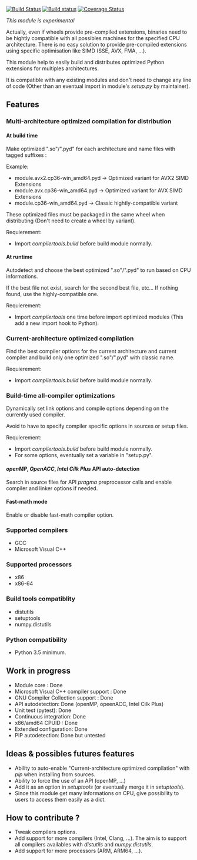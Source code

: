 [![Build Status](https://travis-ci.org/JGoutin/compilertools.svg?branch=master)](https://travis-ci.org/JGoutin/compilertools)
[![Build status](https://ci.appveyor.com/api/projects/status/khsf4rjrjo78xcmm?svg=true)](https://ci.appveyor.com/project/JGoutin/compilertools)
[![Coverage Status](https://coveralls.io/repos/github/JGoutin/compilertools/badge.svg?branch=master)](https://coveralls.io/github/JGoutin/compilertools?branch=master)

*This module is experimental*

Actually, even if wheels provide pre-compiled extensions, binaries need to be hightly compatible with all possibles machines for the specified CPU architecture.
There is no easy solution to provide pre-compiled extensions using specific optimisation like SIMD (SSE, AVX, FMA, ...).

This module help to easily build and distributes optimized Python extensions for multiples architectures.

It is compatible with any existing modules and don't need to change any line of code (Other than an eventual import in module's *setup.py* by maintainer).

## Features

### Multi-architecture optimized compilation for distribution

#### At build time

Make optimized ".so"/".pyd" for each architecture and name files with tagged suffixes : 

Example:
* module.avx2.cp36-win_amd64.pyd -> Optimized variant for AVX2 SIMD Extensions
* module.avx.cp36-win_amd64.pyd -> Optimized variant for AVX SIMD Extensions
* module.cp36-win_amd64.pyd -> Classic hightly-compatible variant

These optimized files must be packaged in the same wheel when distributing (Don't need to create a wheel by variant).

Requierement:
* Import *compilertools.build* before build module normally.

#### At runtime

Autodetect and choose the best optimized ".so"/".pyd" to run based on CPU informations.

If the best file not exist, search for the second best file, etc... If nothing found, use the highly-compatible one. 

Requierement:
* Import *compilertools* one time before import optimized modules (This add a new import hook to Python).

### Current-architecture optimized compilation

Find the best compiler options for the current architecture and current compiler and build only one optimized ".so"/".pyd" with classic name.

Requierement:
* Import *compilertools.build* before build module normally.

### Build-time all-compiler optimizations

Dynamically set link options and compile options depending on the currently used compiler.

Avoid to have to specify compiler specific options in sources or setup files.

Requierement:
* Import *compilertools.build* before build module normally.
* For some options, eventually set a variable in "setup.py".

#### *openMP*, *OpenACC*, *Intel Cilk Plus* API auto-detection

Search in source files for API *pragma* preprocessor calls and enable compiler and linker options if needed.

#### Fast-math mode

Enable or disable fast-math compiler option.

### Supported compilers

* GCC
* Microsoft Visual C++

### Supported processors

* x86
* x86-64

### Build tools compatiblity

* distutils
* setuptools
* numpy.distutils

### Python compatibility

* Python 3.5 minimum.

## Work in progress

* Module core : Done
* Microsoft Visual C++ compiler support : Done
* GNU Compiler Collection support : Done
* API autodetection: Done (openMP, opeenACC, Intel Cilk Plus)
* Unit test (pytest): Done
* Continuous integration: Done
* x86/amd64 CPUID : Done
* Extended configuration: Done
* PIP autodetection: Done but untested

## Ideas & possibles futures features

* Ability to auto-enable "Current-architecture optimized compilation" with *pip* when installing from sources.
* Ability to force the use of an API (openMP, ...)
* Add it as an option in *setuptools* (or eventually merge it in *setuptools*).
* Since this module get many informations on CPU, give possibility to users to access them easily as a dict.

## How to contribute ?

* Tweak compilers options.
* Add support for more compilers (Intel, Clang, ...). The aim is to support all compilers availables with *distutils* and *numpy.distutils*.
* Add support for more processors (ARM, ARM64, ...).
